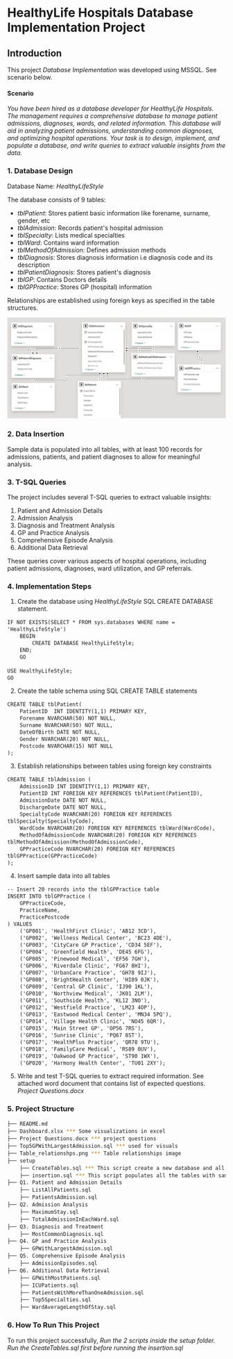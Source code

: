 # HealthyLife Hospitals Database Implementation Project

## Introduction
This project *Database Implementation* was developed using MSSQL. See scenario below.

#### Scenario
*You have been hired as a database developer for HealthyLife Hospitals. The management requires a comprehensive database to manage patient admissions, diagnoses, wards, and related information. This database will aid in analyzing patient admissions, understanding common diagnoses, and optimizing hospital operations. Your task is to design, implement, and populate a database, and write queries to extract valuable insights from the data.*



### 1. Database Design

Database Name: *HealthyLifeStyle*

The database consists of 9 tables:

- *tblPatient*: Stores patient basic information like forename, surname, gender, etc
- *tblAdmission*: Records patient's hospital admission
- *tblSpecialty*: Lists medical specialties
- *tblWard*: Contains ward information
- *tblMethodOfAdmission*: Defines admission methods
- *tblDiagnosis*: Stores diagnosis information i.e diagnosis code and its description
- *tblPatientDiagnosis*: Stores patient's diagnosis
- *tblGP*: Contains Doctors details
- *tblGPPractice*: Stores GP (hospital) information

Relationships are established using foreign keys as specified in the table structures.

![Table relationships](Table_relationshps.png)

### 2. Data Insertion

Sample data is populated into all tables, with at least 100 records for admissions, patients, and patient diagnoses to allow for meaningful analysis.

### 3. T-SQL Queries

The project includes several T-SQL queries to extract valuable insights:

1. Patient and Admission Details
2. Admission Analysis
3. Diagnosis and Treatment Analysis
4. GP and Practice Analysis
5. Comprehensive Episode Analysis
6. Additional Data Retrieval

These queries cover various aspects of hospital operations, including patient admissions, diagnoses, ward utilization, and GP referrals.

### 4. Implementation Steps

1. Create the database using *HealthyLifeStyle* SQL CREATE DATABASE statement. 
```
IF NOT EXISTS(SELECT * FROM sys.databases WHERE name = 'HealthyLifeStyle')
    BEGIN
        CREATE DATABASE HealthyLifeStyle;
    END;
    GO
    
USE HealthyLifeStyle;
GO
```
2. Create the table schema using SQL CREATE TABLE statements
```
CREATE TABLE tblPatient(
    PatientID  INT IDENTITY(1,1) PRIMARY KEY,
    Forename NVARCHAR(50) NOT NULL,
    Surname NVARCHAR(50) NOT NULL,
    DateOfBirth DATE NOT NULL,
    Gender NVARCHAR(20) NOT NULL,
    Postcode NVARCHAR(15) NOT NULL
);
```
3. Establish relationships between tables using foreign key constraints
```
CREATE TABLE tblAdmission (
    AdmissionID INT IDENTITY(1,1) PRIMARY KEY,
    PatientID INT FOREIGN KEY REFERENCES tblPatient(PatientID),
    AdmissionDate DATE NOT NULL,
    DischargeDate DATE NOT NULL,
    SpecialtyCode NVARCHAR(20) FOREIGN KEY REFERENCES tblSpecialty(SpecialtyCode),
    WardCode NVARCHAR(20) FOREIGN KEY REFERENCES tblWard(WardCode),
    MethodOfAdmissionCode NVARCHAR(20) FOREIGN KEY REFERENCES tblMethodOfAdmission(MethodOfAdmissionCode),
    GPPracticeCode NVARCHAR(20) FOREIGN KEY REFERENCES tblGPPractice(GPPracticeCode)
);
```
4. Insert sample data into all tables
```
-- Insert 20 records into the tblGPPractice table
INSERT INTO tblGPPractice (
    GPPracticeCode, 
    PracticeName, 
    PracticePostcode
) VALUES
    ('GP001', 'HealthFirst Clinic', 'AB12 3CD'),
    ('GP002', 'Wellness Medical Center', 'BC23 4DE'),
    ('GP003', 'CityCare GP Practice', 'CD34 5EF'),
    ('GP004', 'Greenfield Health', 'DE45 6FG'),
    ('GP005', 'Pinewood Medical', 'EF56 7GH'),
    ('GP006', 'Riverdale Clinic', 'FG67 8HI'),
    ('GP007', 'UrbanCare Practice', 'GH78 9IJ'),
    ('GP008', 'BrightHealth Center', 'HI89 0JK'),
    ('GP009', 'Central GP Clinic', 'IJ90 1KL'),
    ('GP010', 'Northview Medical', 'JK01 2LM'),
    ('GP011', 'Southside Health', 'KL12 3NO'),
    ('GP012', 'Westfield Practice', 'LM23 4OP'),
    ('GP013', 'Eastwood Medical Center', 'MN34 5PQ'),
    ('GP014', 'Village Health Clinic', 'NO45 6QR'),
    ('GP015', 'Main Street GP', 'OP56 7RS'),
    ('GP016', 'Sunrise Clinic', 'PQ67 8ST'),
    ('GP017', 'HealthPlus Practice', 'QR78 9TU'),
    ('GP018', 'FamilyCare Medical', 'RS89 0UV'),
    ('GP019', 'Oakwood GP Practice', 'ST90 1WX'),
    ('GP020', 'Harmony Health Center', 'TU01 2XY');
```
5. Write and test T-SQL queries to extract required information. See attached word document that contains list of expected questions. *Project Questions.docx*

### 5. Project Structure

```sh
├── README.md
├── Dashboard.xlsx *** Some visualizations in excel
├── Project Questions.docx *** project questions
├── Top5GPWithLargestAdmission.sql *** used for visuals
├── Table_relationshps.png *** Table relationships image
├── setup
    ├── CreateTables.sql *** This script create a new database and all the tables required
    ├── insertion.sql *** This script populates all the tables with same data
├── Q1. Patient and Admission Details
    ├── ListAllPatients.sql
    ├── PatientsAdmission.sql
├── Q2. Admission Analysis
    ├── MaximumStay.sql
    ├── TotalAdmissionInEachWard.sql
├── Q3. Diagnosis and Treatment
    ├── MostCommonDiagnosis.sql
├── Q4. GP and Practice Analysis
    ├── GPWithLargestAdmission.sql
├── Q5. Comprehensive Episode Analysis
    ├── AdmissionEpisodes.sql
├── Q6. Additional Data Retrieval
    ├── GPWithMostPatients.sql
    ├── ICUPatients.sql
    ├── PatientsWithMoreThanOneAdmission.sql
    ├── Top5Specialties.sql
    ├── WardAverageLengthOfStay.sql

```

### 6. How To Run This Project

To run this project successfully, *Run the 2 scripts inside the setup folder. Run the CreateTables.sql first before running the insertion.sql*



